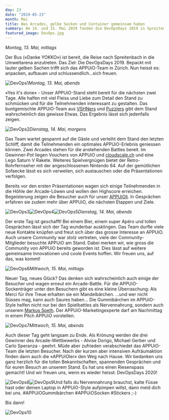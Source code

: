 ```yaml
---
day: 23
date: "2019-05-23"
month: Mai
title: Was Arcades, gelbe Socken und Container gemeinsam haben
summary: Am 14. und 15. Mai 2019 fanden die DevOpsDays 2019 in Spreitenbach statt. APPUiO war als Platin-Sponsor und einem eigenen Stand vertreten. Aber was hat das alles nun mit Arcades, gelben Socken und Container zu tun? Erfahrt mehr in diesem Blogpost.
featured_image: DevOps.jpg
---
```

_Montag, 13. Mai, mittags_

Der Bus («Danke YOKKO») ist bereit, die Reise nach Spreitenbach in die Umweltarena anzutreten. Das Ziel: Die DevOpsDays 2019. Bepackt mit lauter gelben Sachen trifft sich das APPUiO-Team in Zürich. Nun heisst es: anpacken, aufbauen und schlussendlich...sich freuen.

![DevOps1](DevOps1.JPG)_Montag, 13. Mai, abends_

«Yes it's done» - Unser APPUiO-Stand steht bereit für die nächsten zwei Tage. Alle halfen mit viel Fleiss und Liebe zum Detail den Stand zu schmücken und für die Teilnehmenden interessant zu gestalten. Das buntgemischte APPUiO-Team aus [VSHNers](https://vshn.ch/) und [Puzzlers](https://www.puzzle.ch/de/) gibt dem Stand wahrscheinlich das gewisse Etwas. Das Ergebnis lässt sich jedenfalls zeigen.

![DevOps2](DevOps2.JPG)_Dienstag, 14. Mai, morgens_

Das Team wartet gespannt auf die Gäste und verleiht dem Stand den letzten Schliff, damit die Teilnehmenden ein optimales APPUiO-Erlebnis geniessen können. Zwei Arcades stehen für die anstehenden Battles bereit. Im Gewinner-Pot liegen Vouchers von APPUiO und [cloudscale.ch](https://www.cloudscale.ch/de/) und eine Lego Saturn V Rakete. Weiteres Spielvergnügen bietet der Retro-Rohrfernseher mit der angeschlossenen Nintendo 64. Auf der gemütlichen Sofaecke lässt es sich verweilen, sich austauschen oder die Präsentationen verfolgen.

Bereits vor den ersten Präsentationen wagen sich einige Teilnehmenden in die Höhle der Arcade-Löwen und wollen den Highscore erreichen. Begeisterung zeigen die Besucher auch für unser [APPUiOli](https://appuio.ch/blog.html#APPUiO%20an%20den%20DevOpsDays%202018). In Gesprächen erfahren sie zudem mehr über APPUiO, die nächsten Etappen und Ziele.

![DevOps3](DevOps3.JPG)![DevOps4](DevOps4.JPG)![DevOps5](DevOps5.JPG)_Dienstag, 14. Mai, abends_

Der erste Tag ist geschafft! Bei einem Bier, einem super Apéro und tollen Gesprächen lässt sich der Tag wunderbar ausklingen. Das Team durfte viele neue Kontakte knüpfen und freut sich über das grosse Interesse an APPUiO. Auch unsere Community war stolz vertreten, viele der Community-Mitglieder besuchte APPUiO am Stand. Dabei merken wir, wie gross die Community von APPUiO bereits geworden ist. Dies lässt auf weitere gemeinsame Innovationen und coole Events hoffen. Wir freuen uns, auf das, was kommt!

![DevOps6](DevOps6.jpg)_Mittwoch, 15. Mai, mittags_

Neuer Tag, neues Glück? Das denken sich wahrscheinlich auch einige der Besucher und wagen erneut ein Arcade-Battle. Für die APPUiO-Sockenträger unter den Besuchern gibt es eine kleine Überraschung: Als Merci für ihre Treue erhalten sie ein Mandelbärchen. ...und wer nicht Süsses mag, kann auch Saures haben… Die Gummibärchen im APPUiO-Style helfen nicht nur bei den Spielbattles als Nervennahrung, sondern auch unserem [Markus Speth](https://vshn.ch/vshn/). Der APPUiO-Marketingexperte darf am Nachmittag in einem Pitch APPUiO vorstellen.

![DevOps7](DevOps7.jpg)_Mittwoch, 15. Mai, abends_

Auch dieser Tag geht langsam zu Ende. Als Krönung werden die drei Gewinner des Arcade-Wettbewerbs - Alvise Dorigo, Michael Gerber und Carlo Speranza - geehrt. Müde aber zufrieden verabschiedet das APPUiO-Team die letzten Besucher. Nach der kurzen aber intensiven Aufräumaktion finden dann auch die «APPUiOler» den Weg nach Hause. Wir bedanken uns ganz herzlich für die tollen Bekanntschaften, spannenden Gesprächen und für euren Besuch an unserem Stand. Es hat uns einen Riesenspass gemacht! Und wir freuen uns, wenn es wieder heisst: DevOpsDays 2020!

![DevOps8](DevOps8.JPG)![DevOps9](DevOps9.JPG)Und falls du Nervennahrung brauchst, kalte Füsse hast oder deinen Laptop in APPUiO-Style aufpimpen willst, dann meld dich bei uns. #APPUiOGummibärchen #APPUiOSocken #Stickers ;-)

Bis dann!

![DevOps10](DevOps10.jpg)
